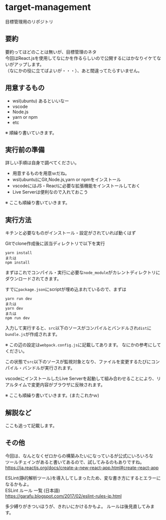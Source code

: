# target-management

目標管理用のリポジトリ

## 要約

要約ってほどのことは無いが、目標管理のネタ  
今回はReact.jsを使用してなにかを作るらしいので公開するにはかなりイケてないがアップします。  
（なにかの役に立てばよいが・・・）、あと間違ってたらすいません。

## 用意するもの

* wsl(ubuntu) あるといいなー
* vscode
* Node.js
* yarn or npm
* etc

※ 順繰り書いていきます。

## 実行前の準備

詳しい手順は自身で調べてください。

* 用意するものを用意ｗだね。  
* wsl(ubuntu)にGit,Node.js,yarn or npmをインストール  
* vscodeにはJS・Reactに必要な拡張機能をインストールしておく
* Live Serverは便利なので入れておこう

※ ここも順繰り書いていきます。

## 実行方法

キチンと必要なものがインストール・設定がされていれば動くはず

Gitでclone作成後に該当ディレクトリで以下を実行

```shell
yarn install
または 
npm install
```

まずはこれでコンパイル・実行に必要な```node_module```がカレントディレクトリに  
ダウンロードされてきます。

すでに```package.json```にscriptが埋め込まれているので、まずは

```shell
yarn run dev
または
yarn dev
または
npm run dev
```

入力して実行すると、```src```以下のソースがコンパイルとバンドルされ```dist```に```bundle.js```が作成されます。

※ この辺の設定は```webpack.config.js```に記載してあります。
なにかの参考にしてください。

この状態で```src```以下のソースが監視対象となり、ファイルを変更するたびにコンパイル・バンドルが実行されます。

vscodeにインストールしたLive Serverを起動して組み合わせることにより、リアルタイムで変更内容がブラウザに反映されます。

※ ここも順繰り書いていきます。(またこれかｗ)

## 解説など

ここも追って記載します。

## その他

今回は、なんとなくゼロからの構築みたいになっているが公式にいろいろな  
ツールチェインがあると書いてあるので、試してみるのもありですね。  
<https://ja.reactjs.org/docs/create-a-new-react-app.html#create-react-app>

ESLint(静的解析ツール)を導入してしまったため、変な書き方にするとエラーになるかもよ。  
ESLint ルール 一覧 (日本語)  
<https://garafu.blogspot.com/2017/02/eslint-rules-jp.html>

多少縛りがきついほうが、きれいにかけるかもよ。
ルールは後見直してみます。  
